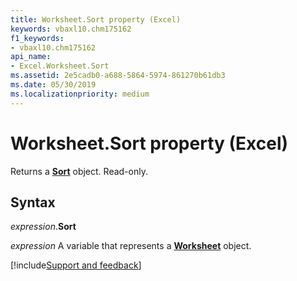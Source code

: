 ```yaml
---
title: Worksheet.Sort property (Excel)
keywords: vbaxl10.chm175162
f1_keywords:
- vbaxl10.chm175162
api_name:
- Excel.Worksheet.Sort
ms.assetid: 2e5cadb0-a688-5864-5974-861270b61db3
ms.date: 05/30/2019
ms.localizationpriority: medium
---
```



# Worksheet.Sort property (Excel)

Returns a **[Sort](Excel.Sort.md)** object. Read-only.


## Syntax

_expression_.**Sort**

_expression_ A variable that represents a **[Worksheet](Excel.Worksheet.md)** object.




[!include[Support and feedback](~/includes/feedback-boilerplate.md)]